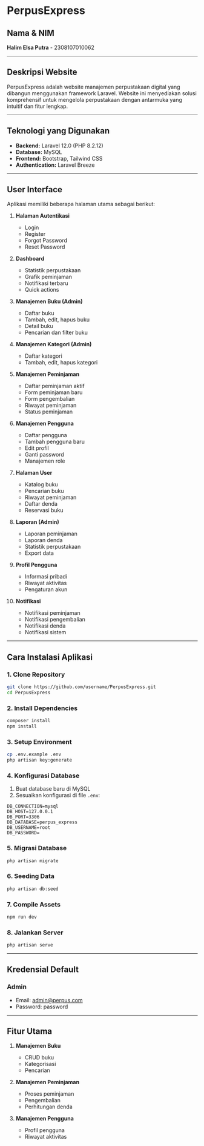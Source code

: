 # PerpusExpress

## Nama & NIM

**Halim Elsa Putra** - 2308107010062

---

## Deskripsi Website

PerpusExpress adalah website manajemen perpustakaan digital yang dibangun menggunakan framework Laravel. Website ini menyediakan solusi komprehensif untuk mengelola perpustakaan dengan antarmuka yang intuitif dan fitur lengkap.

---

## Teknologi yang Digunakan

* **Backend:** Laravel 12.0 (PHP 8.2.12)
* **Database:** MySQL
* **Frontend:** Bootstrap, Tailwind CSS
* **Authentication:** Laravel Breeze

---

## User Interface

Aplikasi memiliki beberapa halaman utama sebagai berikut:

1. **Halaman Autentikasi**

   * Login
   * Register
   * Forgot Password
   * Reset Password

2. **Dashboard**

   * Statistik perpustakaan
   * Grafik peminjaman
   * Notifikasi terbaru
   * Quick actions

3. **Manajemen Buku (Admin)**

   * Daftar buku
   * Tambah, edit, hapus buku
   * Detail buku
   * Pencarian dan filter buku

4. **Manajemen Kategori (Admin)**

   * Daftar kategori
   * Tambah, edit, hapus kategori

5. **Manajemen Peminjaman**

   * Daftar peminjaman aktif
   * Form peminjaman baru
   * Form pengembalian
   * Riwayat peminjaman
   * Status peminjaman

6. **Manajemen Pengguna**

   * Daftar pengguna
   * Tambah pengguna baru
   * Edit profil
   * Ganti password
   * Manajemen role

7. **Halaman User**

   * Katalog buku
   * Pencarian buku
   * Riwayat peminjaman
   * Daftar denda
   * Reservasi buku

8. **Laporan (Admin)**

   * Laporan peminjaman
   * Laporan denda
   * Statistik perpustakaan
   * Export data

9. **Profil Pengguna**

   * Informasi pribadi
   * Riwayat aktivitas
   * Pengaturan akun

10. **Notifikasi**

    * Notifikasi peminjaman
    * Notifikasi pengembalian
    * Notifikasi denda
    * Notifikasi sistem

---

## Cara Instalasi Aplikasi

### 1. Clone Repository

```bash
git clone https://github.com/username/PerpusExpress.git
cd PerpusExpress
```

### 2. Install Dependencies

```bash
composer install
npm install
```

### 3. Setup Environment

```bash
cp .env.example .env
php artisan key:generate
```

### 4. Konfigurasi Database

1. Buat database baru di MySQL
2. Sesuaikan konfigurasi di file `.env`:

```env
DB_CONNECTION=mysql
DB_HOST=127.0.0.1
DB_PORT=3306
DB_DATABASE=perpus_express
DB_USERNAME=root
DB_PASSWORD=
```

### 5. Migrasi Database

```bash
php artisan migrate
```

### 6. Seeding Data

```bash
php artisan db:seed
```

### 7. Compile Assets

```bash
npm run dev
```

### 8. Jalankan Server

```bash
php artisan serve
```

---

## Kredensial Default

### Admin

* Email: admin@perpus.com
* Password: password

---

## Fitur Utama

1. **Manajemen Buku**

   * CRUD buku
   * Kategorisasi
   * Pencarian

2. **Manajemen Peminjaman**

   * Proses peminjaman
   * Pengembalian
   * Perhitungan denda

3. **Manajemen Pengguna**

   * Profil pengguna
   * Riwayat aktivitas
